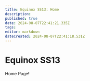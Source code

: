 ```yaml
---
title: Equinox SS13: Home
description: 
published: true
date: 2024-08-07T22:41:21.335Z
tags: 
editor: markdown
dateCreated: 2024-08-07T22:41:18.531Z
---
```


# Equinox SS13

Home Page!